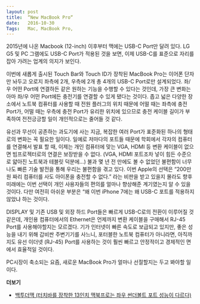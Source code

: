 ```yaml
---
layout: post
title:  “New MacBook Pro“
date:   2016-10-30
Tags:   Mac, MacBook Pro, 
---
```


2015년에 나온 Macbook (12-inch) 이후부터 맥에는 USB-C Port만 달려 있다. LG G5 및 PC 그램에도 USB-C Port가 적용된 것을 보면, 이제 USB-C를 표준으로 자리를 잡아 가려는 업계의 의지가 보인다. 

이번에 새롭게 출시된 Touch Bar와 Touch ID가 장착된 MacBook Pro는 이어폰 단자만 놔두고 오로지 좌측에 2개, 우측에 2개 총 4개의 USB-C Port로만 설계되었다. 좌/우 어떤 Port에 연결하든 같은 원하는 기능을 수행할 수 있다는 것인데, 가장 큰 변화는 아마 좌/우 어떤 Port에든 충전기를 연결할 수 있게 됐다는 것이다. 좁고 넓은 다양한 장소에서 노트북 컴퓨터를 사용할 때 전원 플러그의 위치 때문에 어떨 때는 좌측에 충전 Port가, 어떨 때는 우측에 충전 Port가 유리한 위치에 있으므로 충전 케이블 길이가 부족하여 전전긍긍할 일이 개인적으로는 줄어들 것 같다.

유선과 무선이 공존하는 과도기에 사는 지금, 복잡한 여러 Port가 표준화된 하나의 형태로의 변화는 꼭 필요한 일이다. 일예로 저마다의 포트들 때문에 학회에서 각자의 컴퓨터를 연결해서 발표 할 때, 이제는 개인 컴퓨터에 맞는 VGA, HDMI 등 변환 케이블이 없으면 빔프로젝터로의 연결은 보장받을 수 없다. (VGA, HDMI 포트조차 넣이 힘든 수준으로 얇아진 노트북과 테블릿 덕분에…) 불과 몇 년 전 만에도 볼 수 없었던 불편함이 너무나도 빠른 기술 발전을 통해 우리는 불편함을 겪고 있다. 이번 Apple의 선택은 “200만원 짜리 컴퓨터를 사도 아이폰을 충전할 수 없다.” 라는 비판을 받고 있을지 몰라도 향후 미래에는 이번 선택이 개인 사용자들의 편의를 얼마나 향상해준 계기였는지 알 수 있을 것이다. 다만 여전히 아쉬운 부분은 “왜 이번 iPhone 7에는 왜 USB-C 포트를 적용하지 않았냐 하는 것이다. 

DISPLAY 및 기존 USB 및 외장 하드 Port들은 빠르게 USB-C로의 전환이 이루어질 것 같은데, 개인용 컴퓨터에서의 Ethernet은 언제까지 변환 케이블을 구매해서 RJ-45 Port를 사용해야할지는 모르겠다. 기가 인터넷이 빠른 속도로 보급되고 있지만, 좋은 성능을 내기 위해 갑비싼 주변기기를 사느니, 포터블한 노트북 컴퓨터가 아니라면, 아직까지도 유선 이더넷 (RJ-45) Port를 사용하는 것이 훨씬 빠르고 안정적이고 경제적인 면에서 효율적일 것이다.

PC시장이 축소되는 요즘, 새로운 MacBook Pro가 얼마나 선절할지는 두고 봐야할 일이다.


**더보기**

- [백투더맥 (터치바를 장착한 13인치 맥북프로는 좌우 썬더볼트 포트 성능이 다르다)][1]

[1]:	http://macnews.tistory.com/5085